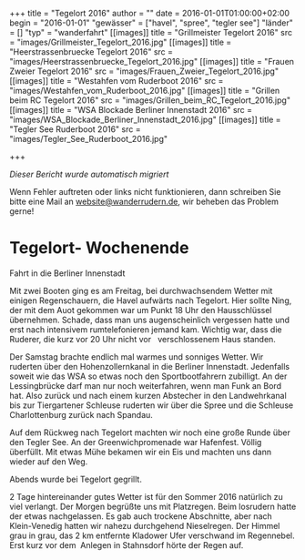 +++
title = "Tegelort 2016"
author = ""
date = 2016-01-01T01:00:00+02:00
begin = "2016-01-01"
"gewässer" = ["havel", "spree", "tegler see"]
"länder" = []
"typ" = "wanderfahrt"
[[images]]
title = "Grillmeister Tegelort 2016"
src = "images/Grillmeister_Tegelort_2016.jpg"
[[images]]
title = "Heerstrassenbruecke Tegelort 2016"
src = "images/Heerstrassenbruecke_Tegelort_2016.jpg"
[[images]]
title = "Frauen Zweier Tegelort 2016"
src = "images/Frauen_Zweier_Tegelort_2016.jpg"
[[images]]
title = "Westahfen vom Ruderboot 2016"
src = "images/Westahfen_vom_Ruderboot_2016.jpg"
[[images]]
title = "Grillen beim RC Tegelort 2016"
src = "images/Grillen_beim_RC_Tegelort_2016.jpg"
[[images]]
title = "WSA Blockade Berliner Innenstadt 2016"
src = "images/WSA_Blockade_Berliner_Innenstadt_2016.jpg"
[[images]]
title = "Tegler See Ruderboot 2016"
src = "images/Tegler_See_Ruderboot_2016.jpg"

+++


*Dieser Bericht wurde automatisch migriert*

Wenn Fehler auftreten oder links nicht funktionieren, dann schreiben Sie bitte eine Mail an website@wanderrudern.de, wir beheben das Problem gerne!



# Tegelort- Wochenende


Fahrt in die Berliner Innenstadt

Mit zwei Booten ging es am Freitag, bei durchwachsendem Wetter mit einigen Regenschauern, die Havel aufwärts nach Tegelort. Hier sollte Ning, der mit dem Auot gekommen war um Punkt 18 Uhr den Hausschlüssel übernehmen. Schade, dass man uns augenscheinlich vergessen hatte und erst nach intensivem rumtelefonieren jemand kam. Wichtig war, dass die Ruderer, die kurz vor 20 Uhr nicht vor   verschlossenem Haus standen.

Der Samstag brachte endlich mal warmes und sonniges Wetter. Wir ruderten über den Hohenzollernkanal in die Berliner Innenstadt. Jedenfalls soweit wie das WSA so etwas noch den Sportbootfahrern zubilligt. An der Lessingbrücke darf man nur noch weiterfahren, wenn man Funk an Bord hat. Also zurück und nach einem kurzen Abstecher in den Landwehrkanal bis zur Tiergartener Schleuse ruderten wir über die Spree und die Schleuse Charlottenburg zurück nach Spandau.

Auf dem Rückweg nach Tegelort machten wir noch eine große Runde über den Tegler See. An der Greenwichpromenade war Hafenfest. Völlig überfüllt. Mit etwas Mühe bekamen wir ein Eis und machten uns dann wieder auf den Weg.

Abends wurde bei Tegelort gegrillt.

2 Tage hintereinander gutes Wetter ist für den Sommer 2016 natürlich zu viel verlangt. Der Morgen begrüßte uns mit Platzregen. Beim losrudern hatte der etwas nachgelassen. Es gab auch trockene Abschnitte, aber nach Klein-Venedig hatten wir nahezu durchgehend Nieselregen. Der Himmel grau in grau, das 2 km entfernte Kladower Ufer verschwand im Regennebel. Erst kurz vor dem  Anlegen in Stahnsdorf hörte der Regen auf.